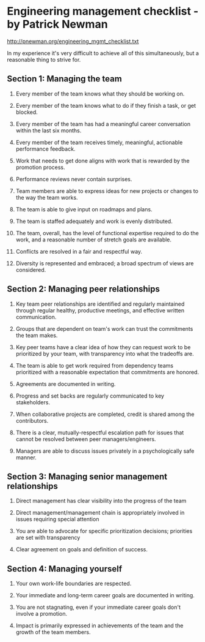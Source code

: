 # Engineering management checklist - by Patrick Newman

http://pnewman.org/engineering_mgmt_checklist.txt

In my experience it's very difficult to achieve all of this simultaneously, but a reasonable thing to strive for.


## Section 1: Managing the team

1. Every member of the team knows what they should be working on.

2. Every member of the team knows what to do if they finish a task, or get blocked.

3. Every member of the team has had a meaningful career conversation within the last six months.

4. Every member of the team receives timely, meaningful, actionable performance feedback.

5. Work that needs to get done aligns with work that is rewarded by the promotion process.

6. Performance reviews never contain surprises.

7. Team members are able to express ideas for new projects or changes to the way the team works.

8. The team is able to give input on roadmaps and plans.

9. The team is staffed adequately and work is evenly distributed.

10. The team, overall, has the level of functional expertise required to do the work, and a reasonable number of stretch goals are available.

11. Conflicts are resolved in a fair and respectful way.

12. Diversity is represented and embraced; a broad spectrum of views are considered.


## Section 2: Managing peer relationships

1. Key team peer relationships are identified and regularly maintained through regular healthy, productive meetings, and effective written communication.

2. Groups that are dependent on team's work can trust the commitments the team makes.

3. Key peer teams have a clear idea of how they can request work to be prioritized by your team, with transparency into what the tradeoffs are.

4. The team is able to get work required from dependency teams prioritized with a reasonable expectation that commitments are honored.

5. Agreements are documented in writing.

6. Progress and set backs are regularly communicated to key stakeholders.

7. When collaborative projects are completed, credit is shared among the contributors.

8. There is a clear, mutually-respectful escalation path for issues that cannot be resolved between peer managers/engineers.

9. Managers are able to discuss issues privately in a psychologically safe manner.


## Section 3: Managing senior management relationships

1. Direct management has clear visibility into the progress of the team

2. Direct management/management chain is appropriately involved in issues requiring special attention

3. You are able to advocate for specific prioritization decisions; priorities are set with transparency

4. Clear agreement on goals and definition of success.


## Section 4: Managing yourself

1. Your own work-life boundaries are respected.

2. Your immediate and long-term career goals are documented in writing.

3. You are not stagnating, even if your immediate career goals don't involve a promotion.

4. Impact is primarily expressed in achievements of the team and the growth of the team members.
